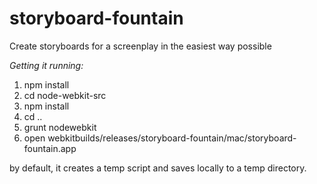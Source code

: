 storyboard-fountain
===================

Create storyboards for a screenplay in the easiest way possible

*Getting it running:*

1. npm install
2. cd node-webkit-src
3. npm install
4. cd ..
5. grunt nodewebkit
6. open webkitbuilds/releases/storyboard-fountain/mac/storyboard-fountain.app

by default, it creates a temp script and saves locally to a temp directory.
